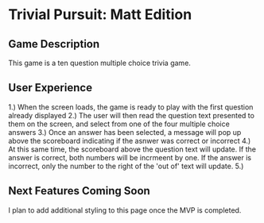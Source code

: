 # Trivial Pursuit: Matt Edition

## Game Description
This game is a ten question multiple choice trivia game.

## User Experience
1.) When the screen loads, the game is ready to play with the first question already displayed
2.) The user will then read the question text presented to them on the screen, and select from one of the four multiple choice answers
3.) Once an answer has been selected, a message will pop up above the scoreboard indicating if the asnwer was correct or incorrect
4.) At this same time, the scoreboard above the question text will update. If the answer is correct, both numbers will be incrmeent by one. If the answer is incorrect, only the number to the right of the 'out of' text will update.
5.) 

## Next Features Coming Soon
I plan to add additional styling to this page once the MVP is completed.
